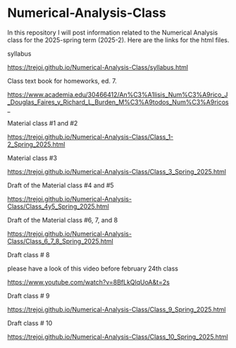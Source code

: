 # Numerical-Analysis-Class
In this repository I will post information related to the Numerical Analysis class for the 2025-spring term (2025-2).
Here are the links for the html files.

syllabus

https://trejoi.github.io/Numerical-Analysis-Class/syllabus.html

Class text book for homeworks, ed. 7.

https://www.academia.edu/30466412/An%C3%A1lisis_Num%C3%A9rico_J_Douglas_Faires_y_Richard_L_Burden_M%C3%A9todos_Num%C3%A9ricos_

Material class #1 and #2

https://trejoi.github.io/Numerical-Analysis-Class/Class_1-2_Spring_2025.html

Material class #3

https://trejoi.github.io/Numerical-Analysis-Class/Class_3_Spring_2025.html

Draft of the Material class #4 and #5

https://trejoi.github.io/Numerical-Analysis-Class/Class_4y5_Spring_2025.html

Draft of the Material class #6, 7, and 8

https://trejoi.github.io/Numerical-Analysis-Class/Class_6_7_8_Spring_2025.html

Draft class # 8

please have a look of this video before february 24th class

https://www.youtube.com/watch?v=8BfLkQlqUoA&t=2s

Draft class # 9

https://trejoi.github.io/Numerical-Analysis-Class/Class_9_Spring_2025.html

Draft class # 10

https://trejoi.github.io/Numerical-Analysis-Class/Class_10_Spring_2025.html




   
   

